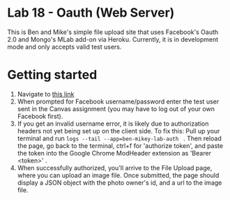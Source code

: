 # Lab 18 - Oauth (Web Server)

This is Ben and Mike's simple file upload site that uses Facebook's Oauth 2.0 and Mongo's MLab add-on via Heroku. Currently, it is in development mode and only accepts valid test users.

# Getting started

 1. Navigate to [this link](https://ben-mikey-lab-web.herokuapp.com/)
 2. When prompted for Facebook username/password enter the test user sent in the Canvas assignment (you may have to log out of your own Facebook first).
 3. If you get an invalid username error, it is likely due to authorization headers not yet being set up on the client side. To fix this: Pull up your terminal and run ```logs --tail --app=ben-mikey-lab-auth ``` . Then reload the page, go back to the terminal, ctrl+f for 'authorize token', and paste the token into the Google Chrome ModHeader extension as 'Bearer \<token>' .
 4. When successfully authorized, you'll arrive to the File Upload page, where you can upload an image file. Once submitted, the page should display a JSON object with the photo owner's id, and a url to the image file. 
